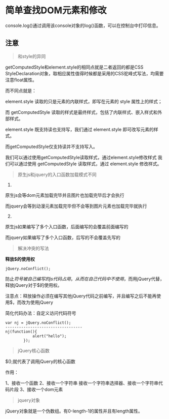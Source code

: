 # 简单查找DOM元素和修改

console.log()通过调用该console对象的log()函数，可以在控制台中打印信息。

## 注意

>和style的异同

getComputedStyle和element.style的相同点就是二者返回的都是CSS StyleDeclaration对象，取相应属性值得时候都是采用的CSS驼峰式写法，均需要注意float属性。

而不同点就是：

element.style 读取的只是元素的内联样式，即写在元素的 style 属性上的样式；

而 getComputedStyle 读取的样式是最终样式，包括了内联样式、嵌入样式和外部样式。

element.style 既支持读也支持写，我们通过 element.style 即可改写元素的样式。

而getComputedStyle仅支持读并不支持写入。

我们可以通过使用getComputedStyle读取样式，通过element.style修改样式
我们可以通过使用 getComputedStyle 读取样式，通过 element.style 修改样式。

>原生js和jquery的入口函数加载模式不同

1.

原生js会等dom元素加载完毕并且图片也加载完毕后才会执行

而jquery会等到动漫元素加载完毕但不会等到图片元素也加载完毕就执行

2.

原生js如果编写了多个入口函数，后面编写的会覆盖前面编写的

而jquery如果编写了多个入口函数，后写的不会覆盖先写的

>解决冲突的写法

**释放$的使用权**
```
jQuery.noConflict();
```
防止$符号被自己编写的js代码占用，从而在自己代码中不使用$，而用jQuery代替，释放jQuery对于$的使用权。

注意点：释放操作必须在编写其他jQuery代码之前编写，并且编写之后不能再使用$，而改为使用jQuery

简化代码办法：自定义访问代码符号
```
var nj = jQuery.noConflict();
----------------------------------
nj(function(){
            alert("hello");
        });
```
>jQuery核心函数

$();就代表了调用jQuery的核心函数

作用：

1、接收一个函数
2、接收一个字符串
    接收一个字符串选择器、接收一个字符串代码片段
3、接收一个dom元素

>jquery对象

jQuery对象就是一个伪数组。有0-length-1的属性并且有length属性。
